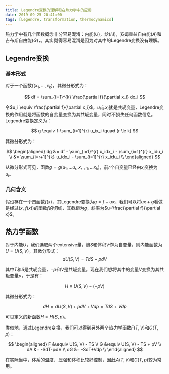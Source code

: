 ```yaml
---
title: Legendre变换的理解和在热力学中的应用
date: 2019-09-25 20:41:00
tags: [Legendre, transformation, thermodynamics]
---
```


热力学中有几个函数概念十分容易混淆：内能($U$)，焓($H$)，亥姆霍兹自由能($A$)和吉布斯自由能($G$)，。其实觉得容易混淆是因为对其中的Legendre变换没有理解。

## Legendre变换

### 基本形式
对于一个函数$f(x_1,...,x_k)$，其微分形式为：

$$ df = \sum_{i=1}^{k} \frac{\partial f}{\partial x_i} dx_i $$

令$u_i \equiv \frac{\partial f}{\partial x_i}$，$u_i$与$x_i$就是共轭变量，Legendre变换的作用就是将函数的自变量变换为其共轭变量，同时不损失任何函数信息。Legendre变换定义为：

$$ g \equiv f-\sum_{i=1}^{r} u_ix_i \quad (r \le k) $$

<!--more-->

其微分形式为：

$$
\begin{aligned}
dg &= df - \sum_{i=1}^{r} u_idx_i - \sum_{i=1}^{r} x_idu_i \\
   &= \sum_{i=r+1}^{k} u_idx_i - \sum_{i=1}^{r} x_idu_i \\
\end{aligned}
$$

从微分形式可见，函数$g=g(u_1,...u_r,x_{r+1},...x_k)$，前$r$个自变量已经由$x_i$变换为$u_i$。

### 几何含义

假设存在一个凹函数$f(x)$，其Legendre变换为$g=f-ux$，我们可以将$ux+g$看做是经过($x$, $f(x)$)的函数$f$的切线，其截距为$g$，斜率为$u=\frac{\partial f}{\partial x}$。

## 热力学函数

对于内能$U$，我们选取两个extensive量，熵$S$和体积$V$作为自变量，则内能函数为$U=U(S, V)$，其微分形式：
$$ dU(S, V) = TdS-pdV $$

其中$T$和$S$是共轭变量，$-p$和$V$是共轭变量。现在我们想将其中的变量$V$变换为其共轭变量$p$，于是有：

$$ H \equiv U(S, V)-(-pV) $$

其微分形式为：

$$ dH = dU(S, V)+pdV+Vdp = TdS+Vdp $$

可见定义的新函数$H=H(S, p)$。

类似地，通过Legendre变换，我们可以得到另外两个热力学函数$F(T, V)$和$G(T, p)$：

$$
\begin{aligned}
F  &\equiv U(S, V) - TS \\
G  &\equiv U(S, V) - TS + pV \\
dA &= -SdT-pdV \\
dG &= -SdT+Vdp \\
\end{aligned}
$$

在实际当中，体系的温度、压强和体积比较好控制，因此$A(T, V)$和$G(T, p)$较为常用。

